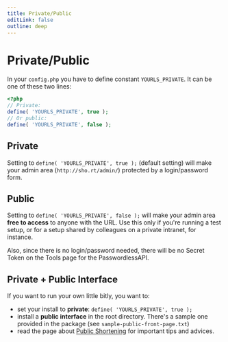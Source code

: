 ```yaml
---
title: Private/Public
editLink: false
outline: deep
---
```


# Private/Public

In your `config.php` you have to define constant `YOURLS_PRIVATE`. It can be one of these two lines:

```php
<?php
// Private:
define( 'YOURLS_PRIVATE', true );
// Or public:
define( 'YOURLS_PRIVATE', false );
```

## Private

Setting to `define( 'YOURLS_PRIVATE', true );` (default setting) will make your admin area (`http://sho.rt/admin/`) protected by a login/password form.

## Public

Setting to `define( 'YOURLS_PRIVATE', false );` will make your admin area **free to access** to anyone with the URL. Use this only if you're running a test setup, or for a setup shared by colleagues on a private intranet, for instance.

Also, since there is no login/password needed, there will be no Secret Token on the Tools page for the PasswordlessAPI.

## Private + Public Interface

If you want to run your own little bitly, you want to:

- set your install to **private**: `define( 'YOURLS_PRIVATE', true );`
- install a **public interface** in the root directory. There's a sample one provided in the package (see `sample-public-front-page.txt`)
- read the page about [Public Shortening](/guide/advanced/public-shortening) for important tips and advices.
